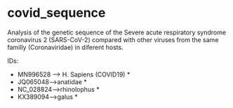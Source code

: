 # covid_sequence

Analysis of the genetic sequence of the Severe acute respiratory syndrome coronavirus 2 (SARS-CoV-2) compared with other viruses from the same familly (Coronaviridae) in diferent hosts.

IDs:  
* MN996528 --> H. Sapiens (COVID19) *  
* JQ065048-->anatidae *  
* NC_028824-->rhinolophus *  
* KX389094-->galus *
